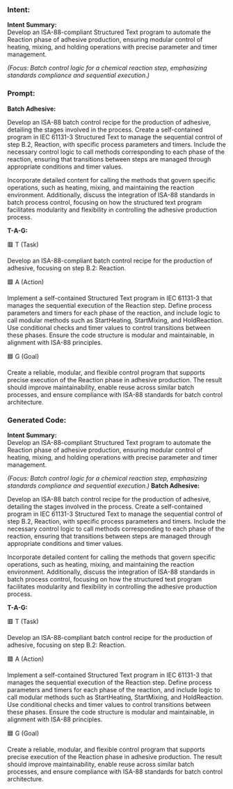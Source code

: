 ### Intent:
**Intent Summary:**  
Develop an ISA-88-compliant Structured Text program to automate the Reaction phase of adhesive production, ensuring modular control of heating, mixing, and holding operations with precise parameter and timer management.  

*(Focus: Batch control logic for a chemical reaction step, emphasizing standards compliance and sequential execution.)*

### Prompt:
**Batch Adhesive:**

Develop an ISA-88 batch control recipe for the production of adhesive, detailing the stages involved in the process. Create a self-contained program in IEC 61131-3 Structured Text to manage the sequential control of step B.2, Reaction, with specific process parameters and timers. Include the necessary control logic to call methods corresponding to each phase of the reaction, ensuring that transitions between steps are managed through appropriate conditions and timer values.

Incorporate detailed content for calling the methods that govern specific operations, such as heating, mixing, and maintaining the reaction environment. Additionally, discuss the integration of ISA-88 standards in batch process control, focusing on how the structured text program facilitates modularity and flexibility in controlling the adhesive production process.

**T-A-G:**

🟥 T (Task)

Develop an ISA-88-compliant batch control recipe for the production of adhesive, focusing on step B.2: Reaction.

🟩 A (Action)

Implement a self-contained Structured Text program in IEC 61131-3 that manages the sequential execution of the Reaction step. Define process parameters and timers for each phase of the reaction, and include logic to call modular methods such as StartHeating, StartMixing, and HoldReaction. Use conditional checks and timer values to control transitions between these phases. Ensure the code structure is modular and maintainable, in alignment with ISA-88 principles.

🟦 G (Goal)

Create a reliable, modular, and flexible control program that supports precise execution of the Reaction phase in adhesive production. The result should improve maintainability, enable reuse across similar batch processes, and ensure compliance with ISA-88 standards for batch control architecture.

### Generated Code:
**Intent Summary:**  
Develop an ISA-88-compliant Structured Text program to automate the Reaction phase of adhesive production, ensuring modular control of heating, mixing, and holding operations with precise parameter and timer management.  

*(Focus: Batch control logic for a chemical reaction step, emphasizing standards compliance and sequential execution.)*
**Batch Adhesive:**

Develop an ISA-88 batch control recipe for the production of adhesive, detailing the stages involved in the process. Create a self-contained program in IEC 61131-3 Structured Text to manage the sequential control of step B.2, Reaction, with specific process parameters and timers. Include the necessary control logic to call methods corresponding to each phase of the reaction, ensuring that transitions between steps are managed through appropriate conditions and timer values.

Incorporate detailed content for calling the methods that govern specific operations, such as heating, mixing, and maintaining the reaction environment. Additionally, discuss the integration of ISA-88 standards in batch process control, focusing on how the structured text program facilitates modularity and flexibility in controlling the adhesive production process.

**T-A-G:**

🟥 T (Task)

Develop an ISA-88-compliant batch control recipe for the production of adhesive, focusing on step B.2: Reaction.

🟩 A (Action)

Implement a self-contained Structured Text program in IEC 61131-3 that manages the sequential execution of the Reaction step. Define process parameters and timers for each phase of the reaction, and include logic to call modular methods such as StartHeating, StartMixing, and HoldReaction. Use conditional checks and timer values to control transitions between these phases. Ensure the code structure is modular and maintainable, in alignment with ISA-88 principles.

🟦 G (Goal)

Create a reliable, modular, and flexible control program that supports precise execution of the Reaction phase in adhesive production. The result should improve maintainability, enable reuse across similar batch processes, and ensure compliance with ISA-88 standards for batch control architecture.
